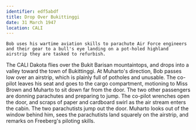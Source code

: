 ```yaml
---
identifier: edf5abdf
title: Drop Over Bukittinggi
date: 31 March 1947 
location: CALI
---
```


``` {.synopsis}
Bob uses his wartime aviation skills to parachute Air Force engineers and their gear to a bull's eye landing on a pot-holed highland airstrip they are tasked to refurbish.  
```

The CALI Dakota flies over the Bukit Barisan mountaintops, and drops
into a valley toward the town of Bukittinggi. At Muharto's direction,
Bob passes low over an airstrip, which is plainly full of potholes and
unusable. The co-pilot leaves his seat and goes to the cargo
compartment, motioning to Miss Brown and Muharto to sit down far from
the door. The two other passengers are donning parachutes and preparing
to jump. The co-pilot wrenches open the door, and scraps of paper and
cardboard swirl as the air stream enters the cabin. The two parachutists
jump out the door. Muharto looks out of the window behind him, sees the
parachutists land squarely on the airstrip, and remarks on Freeberg's
piloting skills.
